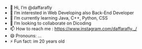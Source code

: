 - 👋 Hi, I’m @daffarafly
- 👀 I’m interested in Web Developing also Back-End Developer
- 🌱 I’m currently learning Java, C++, Python, CSS
- 💞️ I’m looking to collaborate on Dicoding
- 📫 How to reach me : https://www.instagram.com/daffarafly._/
- 😄 Pronouns: ...
- ⚡ Fun fact: im 20 years old

<!---
daffarafly/daffarafly is a ✨ special ✨ repository because its `README.md` (this file) appears on your GitHub profile.
You can click the Preview link to take a look at your changes.
--->
